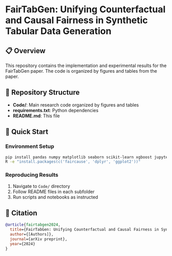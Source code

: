# FairTabGen: Unifying Counterfactual and Causal Fairness in Synthetic Tabular Data Generation

## 📋 Overview

This repository contains the implementation and experimental results for the FairTabGen paper. The code is organized by figures and tables from the paper.

## 📁 Repository Structure

- **Code/**: Main research code organized by figures and tables
- **requirements.txt**: Python dependencies
- **README.md**: This file

## 🚀 Quick Start

### Environment Setup
```bash
pip install pandas numpy matplotlib seaborn scikit-learn xgboost jupyter streamlit openai
R -e "install.packages(c('faircause', 'dplyr', 'ggplot2'))"
```

### Reproducing Results
1. Navigate to `Code/` directory
2. Follow README files in each subfolder
3. Run scripts and notebooks as instructed

## 📝 Citation

```bibtex
@article{fairtabgen2024,
  title={FairTabGen: Unifying Counterfactual and Causal Fairness in Synthetic Tabular Data Generation},
  author={[Authors]},
  journal={arXiv preprint},
  year={2024}
}
```
